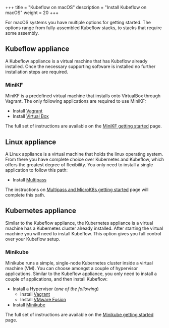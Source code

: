 +++
title = "Kubeflow on macOS"
description = "Install Kubeflow on macOS"
weight = 20
+++

<!--
  TODO: Create a table that summarizes the options below, helping the user choose
        more quickly
  TODO: Surface the mac specific instructions here .. for instance, installing
        vagrant and virtualbox through brew / brew cask
-->

For macOS systems you have multiple options for getting started. The options range
from fully-assembled Kubeflow stacks, to stacks that require some assembly.

## Kubeflow appliance

A Kubeflow appliance is a virtual machine that has Kubeflow already installed. Once the
necessary supporting software is installed no further installation steps are required.

### MiniKF

MiniKF is a predefined virtual machine that installs onto VirtualBox through Vagrant.
The only following applications are required to use MiniKF:

- Install [Vagrant](https://www.vagrantup.com/downloads.html)
- Install [Virtual Box](https://www.virtualbox.org/wiki/Downloads)

The full set of instructions are available on the
[MiniKF getting started](/docs/other-guides/virtual-dev/getting-started-minikf/) page.

## Linux appliance

A Linux appliance is a virtual machine that holds the linux operating system. From there
you have complete choice over Kubernetes and Kubeflow, which offers the greatest degree
of flexibility. You only need to install a single application to follow this path:

- Install [Multipass](https://multipass.run/#install)

The instructions on [Multipass and MicroK8s getting started](/docs/other-guides/virtual-dev/getting-started-multipass/)
page will complete this path.

## Kubernetes appliance

Similar to the Kubeflow appliance, the Kubernetes appliance is a virtual machine has a
Kubernetes cluster already installed. After starting the virtual machine you will need
to install Kubeflow. This option gives you full control over your Kubeflow setup.

### Minikube

Minikube runs a simple, single-node Kubernetes cluster inside a virtual machine (VM).
You can choose amongst a couple of hypervisor applications. Similar to the Kubeflow
appliance, you only need to install a couple of applications, and then install Kubeflow:

- Install a Hypervisor (*one of the following*)
  - Install [Vagrant](https://www.vagrantup.com/downloads.html)
  - Install [VMware Fusion](https://www.vmware.com/products/fusion)
- Install [Minikube](https://github.com/kubernetes/minikube/releases)

The full set of instructions are available on the
[Minikube getting started](/docs/other-guides/virtual-dev/getting-started-minikube/) page.
